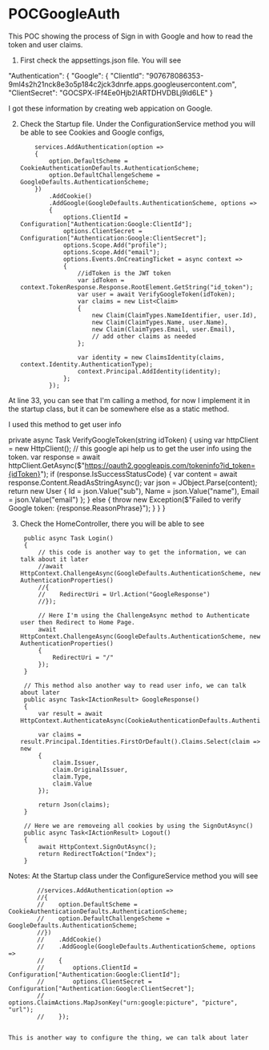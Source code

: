 # POCGoogleAuth

This POC showing the process of Sign in with Google and how to read the token and user claims.

1. First check the appsettings.json file. You will see 

"Authentication": {
    "Google": {
      "ClientId": "907678086353-9ml4s2h21nck8e3o5p184c2jck3dnrfe.apps.googleusercontent.com",
      "ClientSecret": "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"
    }
    
 I got these information by creating web appication on Google.
 
 
 2. Check the Startup file. Under the ConfigurationService method you will be able to see Cookies and Google configs, 
 
            services.AddAuthentication(option =>
            {
                option.DefaultScheme = CookieAuthenticationDefaults.AuthenticationScheme;
                option.DefaultChallengeScheme = GoogleDefaults.AuthenticationScheme;
            })
                .AddCookie()
                .AddGoogle(GoogleDefaults.AuthenticationScheme, options =>
                {
                    options.ClientId = Configuration["Authentication:Google:ClientId"];
                    options.ClientSecret = Configuration["Authentication:Google:ClientSecret"];
                    options.Scope.Add("profile");
                    options.Scope.Add("email");
                    options.Events.OnCreatingTicket = async context =>
                    {
                        //idToken is the JWT token
                        var idToken = context.TokenResponse.Response.RootElement.GetString("id_token");
                        var user = await VerifyGoogleToken(idToken);
                        var claims = new List<Claim>
                        {
                            new Claim(ClaimTypes.NameIdentifier, user.Id),
                            new Claim(ClaimTypes.Name, user.Name),
                            new Claim(ClaimTypes.Email, user.Email),
                            // add other claims as needed
                        };
                        
                        var identity = new ClaimsIdentity(claims, context.Identity.AuthenticationType);
                        context.Principal.AddIdentity(identity);
                    };
                });
 
 
 At line 33, you can see that I'm calling a method, for now I implement it in the startup class, but it can be somewhere else as a static method.
 
 I used this method to get user info
 
 private async Task<User> VerifyGoogleToken(string idToken)
        {
            using var httpClient = new HttpClient();
            // this google api help us to get the user info using the token.
            var response = await httpClient.GetAsync($"https://oauth2.googleapis.com/tokeninfo?id_token={idToken}");
            if (response.IsSuccessStatusCode)
            {
                var content = await response.Content.ReadAsStringAsync();
                var json = JObject.Parse(content);
                return new User
                {
                    Id = json.Value<string>("sub"),
                    Name = json.Value<string>("name"),
                    Email = json.Value<string>("email")
                };
            }
            else
            {
                throw new Exception($"Failed to verify Google token: {response.ReasonPhrase}");
            }
        }
    }
    
    
3. Check the HomeController, there you will be able to see
 
        public async Task Login()
        {
            // this code is another way to get the information, we can talk about it later
            //await HttpContext.ChallengeAsync(GoogleDefaults.AuthenticationScheme, new AuthenticationProperties()
            //{
            //    RedirectUri = Url.Action("GoogleResponse")
            //});
            
            // Here I'm using the ChallengeAsync method to Authenticate user then Redirect to Home Page.
            await HttpContext.ChallengeAsync(GoogleDefaults.AuthenticationScheme, new AuthenticationProperties()
            {
                RedirectUri = "/"
            });
        }

        // This method also another way to read user info, we can talk about later
        public async Task<IActionResult> GoogleResponse()
        {
            var result = await HttpContext.AuthenticateAsync(CookieAuthenticationDefaults.AuthenticationScheme);

            var claims = result.Principal.Identities.FirstOrDefault().Claims.Select(claim => new
            {
                claim.Issuer,
                claim.OriginalIssuer,
                claim.Type,
                claim.Value
            });

            return Json(claims);
        }
        
        // Here we are removeing all cookies by using the SignOutAsync()
        public async Task<IActionResult> Logout()
        {
            await HttpContext.SignOutAsync();
            return RedirectToAction("Index");
        }
        
        
 Notes: 
 At the Startup class under the ConfigureService method you will see
 
            //services.AddAuthentication(option =>
            //{
            //    option.DefaultScheme = CookieAuthenticationDefaults.AuthenticationScheme;
            //    option.DefaultChallengeScheme = GoogleDefaults.AuthenticationScheme;
            //})
            //    .AddCookie()
            //    .AddGoogle(GoogleDefaults.AuthenticationScheme, options =>
            //    {
            //        options.ClientId = Configuration["Authentication:Google:ClientId"];
            //        options.ClientSecret = Configuration["Authentication:Google:ClientSecret"];
            //        options.ClaimActions.MapJsonKey("urn:google:picture", "picture", "url");
            //    });
            
            
    This is another way to configure the thing, we can talk about later
 
